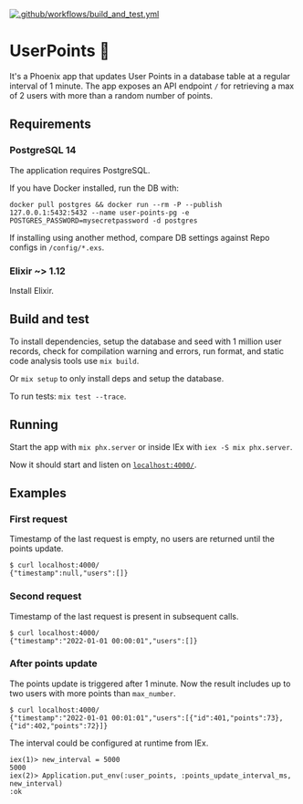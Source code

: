 [![.github/workflows/build_and_test.yml](https://github.com/maxkuzmins/UserPoints/actions/workflows/build_and_test.yml/badge.svg)](https://github.com/maxkuzmins/UserPoints/actions/workflows/build_and_test.yml)
# UserPoints 🎯
It's a Phoenix app that updates User Points in a database table at a regular interval of 1 minute. The app exposes an API endpoint `/` for retrieving a max of 2 users with more than a random number of points. 

## Requirements
### PostgreSQL 14
The application requires PostgreSQL. 

If you have Docker installed, run the DB with:
```
docker pull postgres && docker run --rm -P --publish 127.0.0.1:5432:5432 --name user-points-pg -e POSTGRES_PASSWORD=mysecretpassword -d postgres
```

If installing using another method, compare DB settings against Repo configs in `/config/*.exs`.

### Elixir ~> 1.12 
Install Elixir.

## Build and test
To install dependencies, setup the database and seed with 1 million user records, check for compilation warning and errors, run format, and static code analysis tools use `mix build`.

Or `mix setup` to only install deps and setup the database.

To run tests: `mix test --trace`.

## Running
Start the app with `mix phx.server` or inside IEx with `iex -S mix phx.server`. 

Now it should start and listen on [`localhost:4000/`](http://localhost:4000).

## Examples
### First request
Timestamp of the last request is empty, no users are returned until the points update.
```
$ curl localhost:4000/
{"timestamp":null,"users":[]}
```

### Second request
Timestamp of the last request is present in subsequent calls.
```
$ curl localhost:4000/
{"timestamp":"2022-01-01 00:00:01","users":[]}
```

### After points update
The points update is triggered after 1 minute. Now the result includes up to two users with more points than `max_number`.
```
$ curl localhost:4000/
{"timestamp":"2022-01-01 00:01:01","users":[{"id":401,"points":73},{"id":402,"points":72}]}
```

The interval could be configured at runtime from IEx.
```
iex(1)> new_interval = 5000
5000
iex(2)> Application.put_env(:user_points, :points_update_interval_ms, new_interval)
:ok
```
